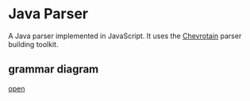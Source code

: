 # Java Parser

A Java parser implemented in JavaScript.
It uses the [Chevrotain](https://github.com/SAP/chevrotain) parser building toolkit.

## grammar diagram

[open](https://bd82.github.io/java-parser/diagrams.html)
